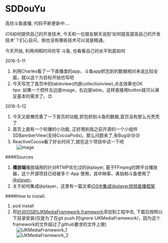 # SDDouYu   
高仿斗鱼直播, 代码不断更新中....    

iOS如何提供自己的开发技术, 今天和一位朋友聊天说到‘如何提高提高自己的开发技术’？扪心自问，倒也没有哪些技术可以说是精通。   

今天开始, 利用闲暇时间仿写 斗鱼, 也看看自己的水平到底如何   

2016-5-11   
1. 利用Charles看了一下直播类的app，斗鱼app抓包到的数据相对来说比较全面，就以这个为目标开始仿写吧   
2. 今天写完了首页中的tableview(内嵌collectionview),点击效果也OK   
tips: 如果一个控件左边是image，右边是lable，这样直接用button就可以满足基本的需求了。😊   

2016-5-12
1. 今天又偷懒完善了一下首页的功能,抓包抓到斗鱼的数据,首页没有那么光秃秃了   
2. 首页上面有一个轮播的小功能, 正好用到我之前开源的一个小组件SDBannberView(支持CocoaPods)。那么问题来了,有Bug😢😢😢   
3. ReactiveCocoa看了好长时间了,就在这个项目中试一下吧   
   ![image](https://github.com/momo13014/SDDouYu/blob/master/screenshot/douyu_20160512.gif)

####Sources   
1. **播放端**播放端用的针对RTMP优化过的ijkplayer, 基于FFmpeg的跨平台播放器，这个开源项目已经被多个 App 使用，其中映客、美拍和斗鱼使用了 [ijkplayer](https://github.com/Bilibili/ijkplayer)。   
2. 关于如何集成ijkplayer，这里有一篇文章[iOS中集成ijkplayer视频直播框架](http://www.jianshu.com/p/1f06b27b3ac0)   

####How to install:   
1. pod install  
2. 将[针对iOS的IJKMediaFramework.framework](http://pan.baidu.com/s/1eSLRmme)添加到工程中去, 下载后按照以下目录安装(仅是为了在git push 时ignore IJKMediaFramework/，因为这个framework的文件超过了github要求的文件上限)   
   ![IJKMediaFramework_1](https://github.com/momo13014/SDDouYu/blob/master/screenshot/IJKMediaFramework_1.png)   
   ![IJKMediaFramework_2](https://github.com/momo13014/SDDouYu/blob/master/screenshot/IJKMediaFramework_2.png)   

